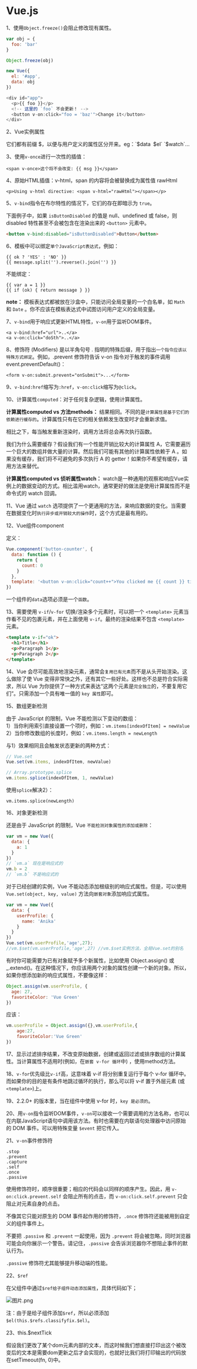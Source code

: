 # Vue.js

1、使用`Object.freeze()`会阻止修改现有属性。

``````javascript
var obj = {
  foo: 'bar'
}

Object.freeze(obj)

new Vue({
  el: '#app',
  data: obj
})

<div id="app">
  <p>{{ foo }}</p>
  <!-- 这里的 `foo` 不会更新！ -->
  <button v-on:click="foo = 'baz'">Change it</button>
</div>
``````

2、Vue实例属性

它们都有前缀 $，以便与用户定义的属性区分开来。eg：`$data` `$el` `$watch`...

3、使用`v-once`进行一次性的插值：

    <span v-once>这个将不会改变: {{ msg }}</span>

4、原始HTML插值：v-html，span 的内容将会被替换成为属性值 rawHtml

    <p>Using v-html directive: <span v-html="rawHtml"></span></p>

5、`v-bind`指令在布尔特性的情况下，它们的存在即暗示为 `true`。

下面例子中，如果 `isButtonDisabled` 的值是 null、undefined 或 false，则 disabled 特性甚至不会被包含在渲染出来的 `<button>` 元素中。

``````HTML
<button v-bind:disabled="isButtonDisabled">Button</button>
``````

6、模板中可以绑定`单个JavaScript表达式`，例如：

    {{ ok ? 'YES' : 'NO' }}
    {{ message.split('').reverse().join('') }}

不能绑定：

    {{ var a = 1 }}
    {{ if (ok) { return message } }}

**note：** 模板表达式都被放在沙盒中，只能访问全局变量的一个白名单，如 `Math` 和 `Date` 。你不应该在模板表达式中试图访问用户定义的全局变量。

7、`v-bind`用于响应式更新HTML特性，`v-on`用于监听DOM事件。

    <a v-bind:href="url">..</a>
    <a v-on:click="doSth">..</a>

8、修饰符 (Modifiers) 是以半角句号 . 指明的特殊后缀，用于指出`一个指令应该以特殊方式绑定`。例如，.prevent 修饰符告诉 v-on 指令对于触发的事件调用 event.preventDefault()：

    <form v-on:submit.prevent="onSubmit">...</form>

9、`v-bind:href`缩写为`:href`，`v-on:click`缩写为`@click`。

10、计算属性`computed`：对于任何复杂逻辑，使用计算属性。

**计算属性computed vs 方法methods：** 结果相同。不同的是`计算属性是基于它们的依赖进行缓存的`。计算属性只有在它的相关依赖发生改变时才会重新求值。

相比之下，每当触发重新渲染时，调用方法将总会再次执行函数。

我们为什么需要缓存？假设我们有一个性能开销比较大的计算属性 A，它需要遍历一个巨大的数组并做大量的计算。然后我们可能有其他的计算属性依赖于 A 。如果没有缓存，我们将不可避免的多次执行 A 的 getter！如果你不希望有缓存，请用方法来替代。

**计算属性computed vs 侦听属性watch：** watch是一种通用的观察和响应Vue实例上的数据变动的方式。相比滥用watch，通常更好的做法是使用计算属性而不是命令式的 watch 回调。

11、Vue 通过 `watch` 选项提供了一个更通用的方法，来响应数据的变化。当需要在数据变化时`执行异步或开销较大的操作`时，这个方式是最有用的。

12、Vue组件component

定义：

``````javascript
Vue.component('button-counter', {
  data: function () {
    return {
      count: 0
    }
  },
  template: '<button v-on:click="count++">You clicked me {{ count }} times.</button>'
})
``````

一个组件的`data`选项必须是一个`函数`。

13、需要使用 `v-if`/`v-for` 切换/渲染多个元素时，可以把一个 `<template>` 元素当作看不见的包裹元素，并在上面使用 `v-if`。最终的渲染结果不包含 `<template>` 元素。

``````html
<template v-if="ok">
  <h1>Title</h1>
  <p>Paragraph 1</p>
  <p>Paragraph 2</p>
</template>
``````

14、Vue 会尽可能高效地渲染元素，通常会`复用已有元素`而不是从头开始渲染。这么做除了使 Vue 变得非常快之外，还有其它一些好处。这样也不总是符合实际需求，所以 Vue 为你提供了一种方式来表达“这两个元素是`完全独立`的，不要复用它们”。只需添加一个具有唯一值的 `key 属性`即可。

15、数组更新检测

由于 JavaScript 的限制，Vue 不能检测以下变动的数组：<br>
1）当你利用索引直接设置一个项时，例如：`vm.items[indexOfItem] = newValue`<br>
2）当你修改数组的长度时，例如：`vm.items.length = newLength`

与1）效果相同且会触发状态更新的两种方式：<br>
``````javascript
// Vue.set
Vue.set(vm.items, indexOfItem, newValue)

// Array.prototype.splice
vm.items.splice(indexOfItem, 1, newValue)
``````

使用`splice`解决2）：

    vm.items.splice(newLength)

16、对象更新检测

还是由于 JavaScript 的限制，Vue `不能检测对象属性的添加或删除`：

``````javascript
var vm = new Vue({
  data: {
    a: 1
  }
})
// `vm.a` 现在是响应式的
vm.b = 2
// `vm.b` 不是响应式的
``````

对于已经创建的实例，Vue 不能动态添加根级别的响应式属性。但是，可以使用 `Vue.set(object, key, value)` 方法向`嵌套对象`添加响应式属性。

``````javascript
var vm = new Vue({
  data: {
    userProfile: {
      name: 'Anika'
    }
  }
})
Vue.set(vm.userProfile,'age',27);
//vm.$set(vm.userProfile,'age',27) //vm.$set实例方法，全局Vue.set的别名
``````

有时你可能需要为已有对象赋予多个新属性，比如使用 Object.assign() 或 _.extend()。在这种情况下，你应该用两个对象的属性创建一个新的对象。所以，如果你想添加新的响应式属性，不要像这样：

``````javascript
Object.assign(vm.userProfile, {
  age: 27,
  favoriteColor: 'Vue Green'
})
``````

应该：

``````javascript
vm.userProfile = Object.assign({},vm.userProfile,{
    age:27,
    favoriteColor:'Vue Green'
})
``````

17、显示过滤排序结果，不改变原始数据，创建或返回过滤或排序数组的计算属性。当计算属性不适用时(例如，在`嵌套 v-for 循环`中) ，使用method方法。

18、`v-for`优先级比`v-if`高，这意味着 v-if 将分别重复运行于每个 v-for 循环中。而如果你的目的是有条件地跳过循环的执行，那么可以将 v-if 置于外层元素 (或 `<template>`)上。

19、2.2.0+ 的版本里，当在组件中使用 v-for 时，`key 是必须的`。

20、用`v-on`指令监听DOM事件，`v-on`可以接收一个需要调用的方法名称，也可以在内联JavaScript语句中调用该方法。有时也需要在内联语句处理器中访问原始的 DOM 事件。可以用特殊变量 `$event` 把它传入。

21、`v-on`事件修饰符

    .stop
    .prevent
    .capture
    .self
    .once
    .passive

使用修饰符时，顺序很重要；相应的代码会以同样的顺序产生。因此，用 `v-on:click.prevent.self` 会阻止所有的点击，而 `v-on:click.self.prevent` 只会阻止对元素自身的点击。

不像其它只能对原生的 DOM 事件起作用的修饰符，`.once` 修饰符还能被用到自定义的组件事件上。
    <!-- 点击事件将只会触发一次 -->
    <a v-on:click.once="doThis"></a>

不要把 `.passive` 和 `.prevent` 一起使用，因为 `.prevent` 将会被忽略，同时浏览器可能会向你展示一个警告。请记住，`.passive` 会告诉浏览器你不想阻止事件的默认行为。

`.passive` 修饰符尤其能够提升移动端的性能。

22、`$ref`

在父组件中通过`$ref给子组件动态添加属性`，具体代码如下；


![图片.png](https://upload-images.jianshu.io/upload_images/3697666-7841b49fbe3a4f08.png?imageMogr2/auto-orient/strip%7CimageView2/2/w/1240)

注：由于是给子组件添加`$ref`，所以必须添加`$el(this.$refs.classifyfix.$el)`。

23、this.$nextTick

假设我们更改了某个dom元素内部的文本，而这时候我们想直接打印出这个被改变后的文本是需要dom更新之后才会实现的，也就好比我们将打印输出的代码放在setTimeout(fn, 0)中。